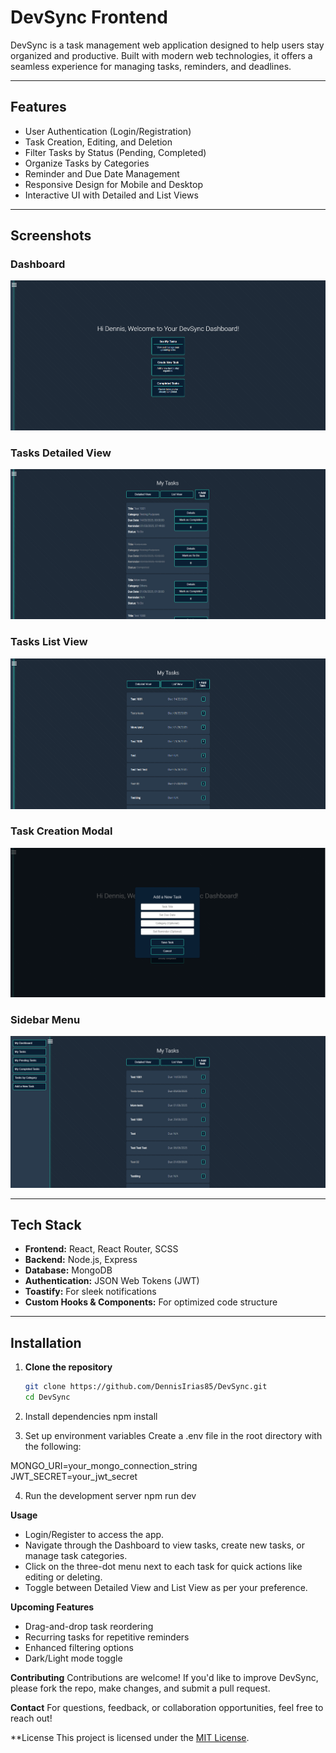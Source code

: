 # DevSync Frontend

DevSync is a task management web application designed to help users stay organized and productive. Built with modern web technologies, it offers a seamless experience for managing tasks, reminders, and deadlines.

---

## Features
- User Authentication (Login/Registration)
- Task Creation, Editing, and Deletion
- Filter Tasks by Status (Pending, Completed)
- Organize Tasks by Categories
- Reminder and Due Date Management
- Responsive Design for Mobile and Desktop
- Interactive UI with Detailed and List Views

---

## Screenshots
### Dashboard
![Dashboard Screenshot](images/dashboard.png)

### Tasks Detailed View
![Detailed View Screenshot](images/detailed_view.png)

### Tasks List View
![List View Screenshot](images/list_view.png)

### Task Creation Modal
![Task Modal Screenshot](images/task_modal.png)

### Sidebar Menu
![Sidebar Menu Screenshot](images/sidebar.png)

---

## Tech Stack
- **Frontend:** React, React Router, SCSS
- **Backend:** Node.js, Express
- **Database:** MongoDB
- **Authentication:** JSON Web Tokens (JWT)
- **Toastify:** For sleek notifications
- **Custom Hooks & Components:** For optimized code structure

---

## Installation
1. **Clone the repository**
   ```bash
   git clone https://github.com/DennisIrias85/DevSync.git
   cd DevSync

2. Install dependencies
npm install

3. Set up environment variables
Create a .env file in the root directory with the following:

MONGO_URI=your_mongo_connection_string
JWT_SECRET=your_jwt_secret

4. Run the development server
npm run dev

**Usage**
- Login/Register to access the app.
- Navigate through the Dashboard to view tasks, create new tasks, or manage task categories.
- Click on the three-dot menu next to each task for quick actions like editing or deleting.
- Toggle between Detailed View and List View as per your preference.

**Upcoming Features**
- Drag-and-drop task reordering
- Recurring tasks for repetitive reminders
- Enhanced filtering options
- Dark/Light mode toggle

**Contributing**
Contributions are welcome! If you'd like to improve DevSync, please fork the repo, make changes, and submit a pull request.

**Contact**
For questions, feedback, or collaboration opportunities, feel free to reach out!

**License
This project is licensed under the [MIT License](./LICENSE).
